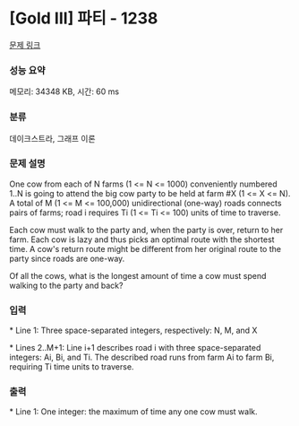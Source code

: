 # [Gold III] 파티 - 1238 

[문제 링크](https://www.acmicpc.net/problem/1238) 

### 성능 요약

메모리: 34348 KB, 시간: 60 ms

### 분류

데이크스트라, 그래프 이론

### 문제 설명

<p>One cow from each of N farms (1 <= N <= 1000) conveniently numbered 1..N is going to attend the big cow party to be held at farm #X (1 <= X <= N). A total of M (1 <= M <= 100,000) unidirectional (one-way) roads connects pairs of farms; road i requires Ti (1 <= Ti <= 100) units of time to traverse.</p>

<p>Each cow must walk to the party and, when the party is over, return to her farm. Each cow is lazy and thus picks an optimal route with the shortest time. A cow's return route might be different from her original route to the party since roads are one-way.</p>

<p>Of all the cows, what is the longest amount of time a cow must spend walking to the party and back?</p>

### 입력 

 <p>* Line 1: Three space-separated integers, respectively: N, M, and X</p>

<p>* Lines 2..M+1: Line i+1 describes road i with three space-separated integers: Ai, Bi, and Ti. The described road runs from farm Ai to farm Bi, requiring Ti time units to traverse.</p>

### 출력 

 <p>* Line 1: One integer: the maximum of time any one cow must walk.</p>

<p> </p>


